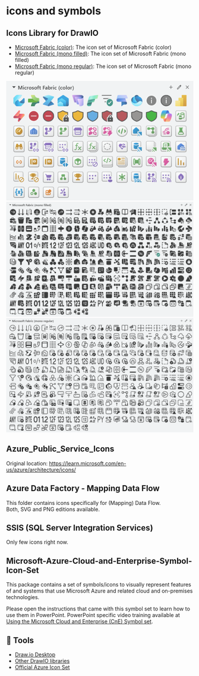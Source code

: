 # icons and symbols

## Icons Library for DrawIO

- [Microsoft Fabric (color)](https://app.diagrams.net/?splash=0&clibs=Uhttps%3A%2F%2Fraw.githubusercontent.com%2FAzure-Player%2Ficons-and-symbols%2Frefs%2Fheads%2Fmaster%2FDrawIO-icons-library%2FMicrosoft%2520Fabric%2520(color).xml):
The icon set of Microsoft Fabric (color)
- [Microsoft Fabric (mono filled)](https://app.diagrams.net/?splash=0&clibs=Uhttps%3A%2F%2Fraw.githubusercontent.com%2FAzure-Player%2Ficons-and-symbols%2Frefs%2Fheads%2Fmaster%2FDrawIO-icons-library%2FMicrosoft%2520Fabric%2520(mono%20filled).xml):
The icon set of Microsoft Fabric (mono filled)
- [Microsoft Fabric (mono regular)](https://app.diagrams.net/?splash=0&clibs=Uhttps%3A%2F%2Fraw.githubusercontent.com%2FAzure-Player%2Ficons-and-symbols%2Frefs%2Fheads%2Fmaster%2FDrawIO-icons-library%2FMicrosoft%2520Fabric%2520(mono%20regular).xml):
The icon set of Microsoft Fabric (mono regular)

![Microsoft Fabric (color)](images/microsoft-fabric-color.png)
![Microsoft Fabric (mono filled)](images/microsoft-fabric-mono-filled.png)
![Microsoft Fabric (mono regular)](images/microsoft-fabric-mono-regular.png)

## Azure_Public_Service_Icons

Original location: https://learn.microsoft.com/en-us/azure/architecture/icons/


## Azure Data Factory - Mapping Data Flow

This folder contains icons specifically for (Mapping) Data Flow.  
Both, SVG and PNG editions available.

## SSIS (SQL Server Integration Services)

Only few icons right now.

## Microsoft-Azure-Cloud-and-Enterprise-Symbol-Icon-Set

This package contains a set of symbols/icons to visually represent features of and systems that use Microsoft Azure and related cloud and on-premises technologies.

Please open the instructions that came with this symbol set to learn how to use them in PowerPoint. PowerPoint specific video training available at [Using the Microsoft Cloud and Enterprise (CnE) Symbol set](https://youtu.be/_EKbbo9HPS4?t=4m38s).

## 🔨 Tools

- [Draw.io Desktop](https://get.diagrams.net/)
- [Other DrawIO libraries](https://github.com/jgraph/drawio-libs)  
- [Official Azure Icon Set](https://code.benco.io/icon-collection/azure-icons/)
